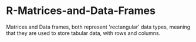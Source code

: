 # R-Matrices-and-Data-Frames
Matrices and Data frames, both represent 'rectangular' data types, meaning that they are used to store tabular data, with rows and columns.
